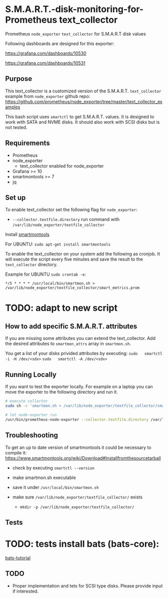 # S.M.A.R.T.-disk-monitoring-for-Prometheus text_collector

Prometheus `node_exporter` `text_collector` for S.M.A.R.T disk values

Following dashboards are designed for this exporter:

https://grafana.com/dashboards/10530

https://grafana.com/dashboards/10531

## Purpose
This text_collector is a customized version of the S.M.A.R.T. `text_collector`
example from `node_exporter` github repo:
https://github.com/prometheus/node_exporter/tree/master/text_collector_examples

This bash script uses `smartctl` to get S.M.A.R.T. values. It is designed to
work with SATA and NVME disks. It should also work with SCSI disks but is not
tested.

## Requirements
- Prometheus
- node_exporter
  - text_collector enabled for node_exporter
- Grafana >= 10
- smartmontools >= 7
- jq

## Set up
To enable text_collector set the following flag for `node_exporter`:
- `--collector.textfile.directory`
run command with `/var/lib/node_exporter/textfile_collector`

Install [smartmontools](https://www.smartmontools.org/)

For UBUNTU: `sudo apt-get install smartmontools`

To enable the text_collector on your system add the following as cronjob.
It will execute the script every five minutes and save the result to the `text_collector` directory.

Example for UBUNTU `sudo crontab -e`:

`*/5 * * * * /usr/local/bin/smartmon.sh > /var/lib/node_exporter/textfile_collector/smart_metrics.prom`

# TODO: adapt to new script
## How to add specific S.M.A.R.T. attributes
If you are missing some attributes you can extend the text_collector.
Add the desired attributes to `smartmon_attrs` array in `smartmon.sh`.

You get a list of your disks privided attributes by executing:
`sudo 	smartctl -i -H /dev/<sdx>`
`sudo 	smartctl -A /dev/<sdx>`

## Running Locally
If you want to test the exporter locally. For example on a laptop you can move
the exporter to the following directory and run it.
```sh
# execute collector
sudo sh -c 'smartmon.sh > /var/lib/node_exporter/textfile_collector/smart_metrics.prom' 

# let node-exporter run
/usr/bin/prometheus-node-exporter --collector.textfile.directory /var/lib/node_exporter/textfile_collector/
```

## Troubleshooting
To get an up to date version of smartmontools it could be necessary to compile it:
https://www.smartmontools.org/wiki/Download#Installfromthesourcetarball

- check by executing `smartctl --version`

- make smartmon.sh executable

- save it under `/usr/local/bin/smartmon.sh`

- make sure `/var/lib/node_exporter/textfile_collector/` exists
  - `mkdir -p /var/lib/node_exporter/textfile_collector/`


## Tests
# TODO: tests install bats (bats-core):
[bats-tutorial](https://bats-core.readthedocs.io/en/stable/tutorial.html)

## TODO
- Proper implementation and tets for SCSI type disks. Please provide input if interested.
